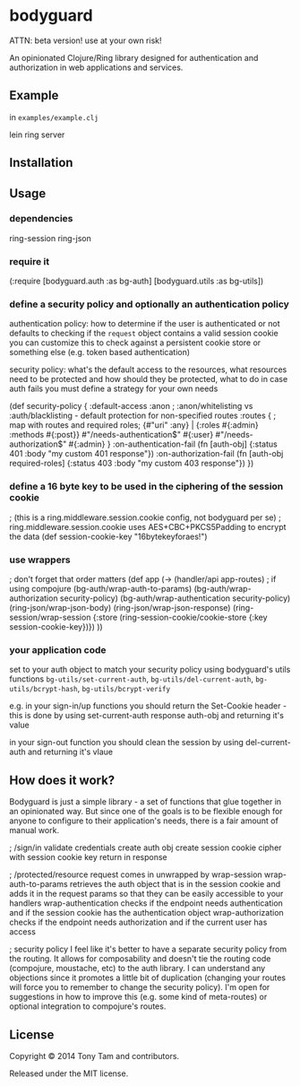 # bodyguard

ATTN: beta version! use at your own risk!

An opinionated Clojure/Ring library designed for authentication and authorization in web applications and services.

## Example

in `examples/example.clj`

lein ring server

## Installation



## Usage

### dependencies
ring-session
ring-json

### require it
(:require [bodyguard.auth :as bg-auth]
          [bodyguard.utils :as bg-utils])

### define a security policy and optionally an authentication policy
authentication policy: how to determine if the user is authenticated or not
defaults to checking if the `request` object contains a valid session cookie
you can customize this to check against a persistent cookie store or something else (e.g. token based authentication)

security policy: what's the default access to the resources, what resources need to be protected and how should they be protected, what to do in case auth fails
you must define a strategy for your own needs

(def security-policy
  {
    :default-access :anon ; :anon/whitelisting vs :auth/blacklisting - default protection for non-specified routes
    :routes { ; map with routes and required roles; {#"uri" :any} | {:roles #{:admin} :methods #{:post}}
      #"/needs-authentication$" #{:user}
      #"/needs-authorization$" #{:admin}
    }
    :on-authentication-fail (fn [auth-obj] {:status 401 :body "my custom 401 response"})
    :on-authorization-fail (fn [auth-obj required-roles] {:status 403 :body "my custom 403 response"})
  })

### define a 16 byte key to be used in the ciphering of the session cookie
; (this is a ring.middleware.session.cookie config, not bodyguard per se)
; ring.middleware.session.cookie uses AES+CBC+PKCS5Padding to encrypt the data
(def session-cookie-key "16bytekeyforaes!")

### use wrappers
; don't forget that order matters
(def app
  (-> (handler/api app-routes) ; if using compojure
      (bg-auth/wrap-auth-to-params)
      (bg-auth/wrap-authorization security-policy)
      (bg-auth/wrap-authentication security-policy)
      (ring-json/wrap-json-body)
      (ring-json/wrap-json-response)
      (ring-session/wrap-session {:store (ring-session-cookie/cookie-store {:key session-cookie-key})})
  ))

### your application code
set to your auth object to match your security policy using bodyguard's utils functions
`bg-utils/set-current-auth`, `bg-utils/del-current-auth`, `bg-utils/bcrypt-hash`, `bg-utils/bcrypt-verify`

e.g.
in your sign-in/up functions you should return the Set-Cookie header - this is done by using set-current-auth response auth-obj and returning it's value

in your sign-out function you should clean the session by using del-current-auth and returning it's vlaue

## How does it work?
Bodyguard is just a simple library -  a set of functions that glue together in an opinionated way. But since one of the goals is to be flexible enough for anyone to configure to their application's needs, there is a fair amount of manual work.

; /sign/in
validate credentials
create auth obj
create session cookie
cipher with session cookie key
return in response

; /protected/resource
request comes in
unwrapped by wrap-session
wrap-auth-to-params retrieves the auth object that is in the session cookie and adds it in the request params so that they can be easily accessible to your handlers
wrap-authentication checks if the endpoint needs authentication and if the session cookie has the authentication object
wrap-authorization checks if the endpoint needs authorization and if the current user has access


; security policy
I feel like it's better to have a separate security policy from the routing.
It allows for composability and doesn't tie the routing code (compojure, moustache, etc) to the auth library.
I can understand any objections since it promotes a little bit of duplication (changing your routes will force you to remember to change the security policy).
I'm open for suggestions in how to improve this (e.g. some kind of meta-routes) or optional integration to compojure's routes.


## License

Copyright © 2014 Tony Tam and contributors.

Released under the MIT license.
